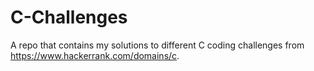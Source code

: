 # C-Challenges
 A repo that contains my solutions to different C coding challenges from https://www.hackerrank.com/domains/c.
